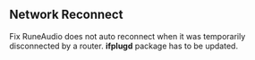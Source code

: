 ## Network Reconnect

Fix RuneAudio does not auto reconnect when it was temporarily disconnected by a router. **ifplugd** package has to be updated.
